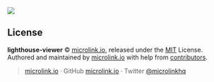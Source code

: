 ![](https://i.imgur.com/GQflPGL.png)

## License

**lighthouse-viewer** © [microlink.io](https://microlink.io), released under the [MIT](https://github.com/microlinkhq/lighthouse-viewer/blob/master/LICENSE.md) License.<br>
Authored and maintained by [microlink.io](https://microlink.io) with help from [contributors](https://github.com/microlinkhq/lighthouse-viewer/contributors).

> [microlink.io](https://microlink.io) · GitHub [microlink.io](https://github.com/microlinkhq) · Twitter [@microlinkhq](https://twitter.com/microlinkhq)
